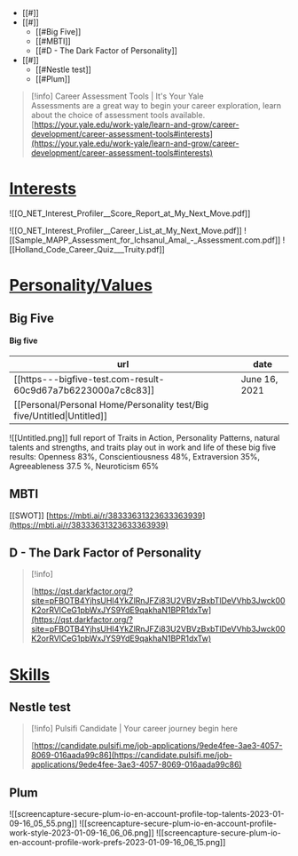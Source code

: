 - [[#]]
- [[#]]
    - [[#Big Five]]
    - [[#MBTI]]
    - [[#D - The Dark Factor of Personality]]
- [[#]]
    - [[#Nestle test]]
    - [[#Plum]]
  

> [!info] Career Assessment Tools | It's Your Yale  
> Assessments are a great way to begin your career exploration, learn about the choice of assessment tools available.  
> [https://your.yale.edu/work-yale/learn-and-grow/career-development/career-assessment-tools#interests](https://your.yale.edu/work-yale/learn-and-grow/career-development/career-assessment-tools#interests)  
# [Interests](https://your.yale.edu/work-yale/learn-and-grow/career-development/career-assessment-tools#interests)
![[O_NET_Interest_Profiler__Score_Report_at_My_Next_Move.pdf]]
  
![[O_NET_Interest_Profiler__Career_List_at_My_Next_Move.pdf]]
![[Sample_MAPP_Assessment_for_Ichsanul_Amal_-_Assessment.com.pdf]]
![[Holland_Code_Career_Quiz___Truity.pdf]]
# [Personality/Values](https://your.yale.edu/work-yale/learn-and-grow/career-development/career-assessment-tools#personality)
## Big Five
#### Big five
|url|date|
|---|---|
|[[https---bigfive-test.com-result-60c9d67a7b6223000a7c8c83]]|June 16, 2021|
|[[Personal/Personal Home/Personality test/Big five/Untitled\|Untitled]]||
  
  
![[Untitled.png]]
full report of Traits in Action, Personality Patterns, natural talents and strengths, and traits play out in work and life of these big five results:
Openness 83%, Conscientiousness 48%, Extraversion 35%, Agreeableness 37.5 %, Neuroticism 65%
## MBTI
[[SWOT]]
[https://mbti.ai/r/38333631323633363939](https://mbti.ai/r/38333631323633363939)
  
## D - The Dark Factor of Personality

> [!info]  
>  
> [https://qst.darkfactor.org/?site=pFBOTB4YjhsUHI4YkZlRnJFZi83U2VBVzBxbTlDeVVhb3Jwck00K2orRVlCeG1pbWxJYS9YdE9qakhaN1BPR1dxTw](https://qst.darkfactor.org/?site=pFBOTB4YjhsUHI4YkZlRnJFZi83U2VBVzBxbTlDeVVhb3Jwck00K2orRVlCeG1pbWxJYS9YdE9qakhaN1BPR1dxTw)  
# [Skills](https://your.yale.edu/work-yale/learn-and-grow/career-development/career-assessment-tools#skills)
  
  
## Nestle test

> [!info] Pulsifi Candidate | Your career journey begin here  
>  
> [https://candidate.pulsifi.me/job-applications/9ede4fee-3ae3-4057-8069-016aada99c86](https://candidate.pulsifi.me/job-applications/9ede4fee-3ae3-4057-8069-016aada99c86)  
  
## Plum
![[screencapture-secure-plum-io-en-account-profile-top-talents-2023-01-09-16_05_55.png]]
![[screencapture-secure-plum-io-en-account-profile-work-style-2023-01-09-16_06_06.png]]
![[screencapture-secure-plum-io-en-account-profile-work-prefs-2023-01-09-16_06_15.png]]